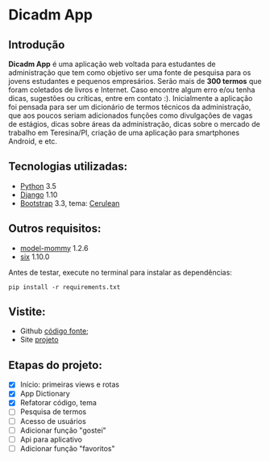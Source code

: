 # Dicadm App

## Introdução

**Dicadm App** é uma aplicação web voltada para estudantes de administração que tem como objetivo ser uma fonte de pesquisa para os jovens estudantes e pequenos empresários.
Serão mais de **300 termos** que foram coletados de livros e Internet. Caso encontre algum erro e/ou tenha dicas, sugestões ou críticas, entre em contato :).
Inicialmente a aplicação foi pensada para ser um dicionário de termos técnicos da administração, que aos poucos seriam adicionados funções como divulgações de vagas de estágios, dicas sobre áreas da administração, dicas sobre o mercado de trabalho em Teresina/PI, criação de uma aplicação para smartphones Android, e etc.

## Tecnologias utilizadas:

* [Python](https://www.python.org/) 3.5
* [Django](https://www.djangoproject.com/) 1.10
* [Bootstrap](http://getbootstrap.com/) 3.3, tema: [Cerulean](https://bootswatch.com/cerulean/)

## Outros requisitos:

* [model-mommy](https://pypi.python.org/pypi/model_mommy) 1.2.6
* [six](https://pypi.python.org/pypi/six) 1.10.0

Antes de testar, execute no terminal para instalar as dependências:

`pip install -r requirements.txt`

## Vistite:

* Github [código fonte](https://github.com/VictorHolanda21/dicadm_django);
* Site [projeto](https://victorholanda21.pythonanywhere.com/)

## Etapas do projeto:

- [x] Início: primeiras views e rotas
- [x] App Dictionary
- [x] Refatorar código, tema
- [ ] Pesquisa de termos
- [ ] Acesso de usuários
- [ ] Adicionar função "gostei"
- [ ] Api para aplicativo
- [ ] Adicionar função "favoritos"
